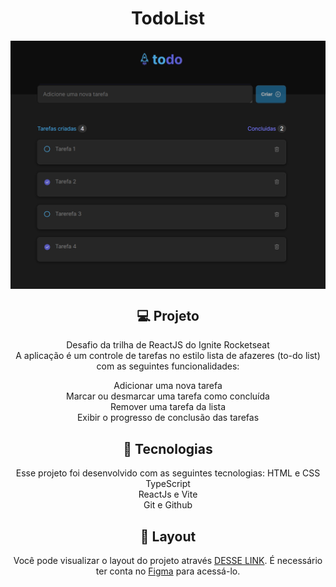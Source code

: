 <h1 align="center"> TodoList </h1>
<img align="center" alt=banner-principal src="src/assets/todolistBanner.png">
<br>
<div align="center">
  
  ## 💻 Projeto
Desafio da trilha de ReactJS do Ignite Rocketseat <br />
A aplicação é um controle de tarefas no estilo lista de afazeres (to-do list) com as seguintes funcionalidades:

Adicionar uma nova tarefa<br />
Marcar ou desmarcar uma tarefa como concluída<br />
Remover uma tarefa da lista<br />
Exibir o progresso de conclusão das tarefas<br />

## 🚀 Tecnologias
Esse projeto foi desenvolvido com as seguintes tecnologias:
 HTML e CSS<br />
 TypeScript<br />
 ReactJs e Vite<br />
 Git e Github

## 🔖 Layout
Você pode visualizar o layout do projeto através [DESSE LINK](https://www.figma.com/file/K84P93Yrr0Evkam4Pk34NH/ToDo-List-%E2%80%A2-Desafio-React-Copy?fuid=988659321069341643). É necessário ter conta no [Figma](https://figma.com) para acessá-lo.



 